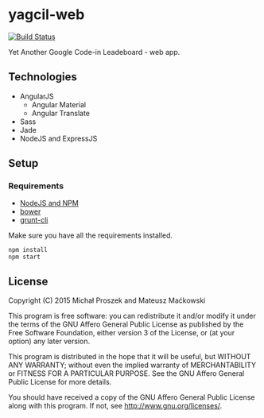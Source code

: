 # yagcil-web
[![Build Status](https://travis-ci.org/yagcil/yagcil-web.svg)](https://travis-ci.org/yagcil/yagcil-web)

Yet Another Google Code-in Leadeboard - web app.

## Technologies
* AngularJS
  * Angular Material
  * Angular Translate
* Sass
* Jade
* NodeJS and ExpressJS

## Setup
### Requirements
* [NodeJS and NPM](http://nodejs.org)
* [bower](http://bower.io)
* [grunt-cli](https://github.com/gruntjs/grunt-cli)

Make sure you have all the requirements installed.

```
npm install
npm start
```

## License
Copyright (C) 2015  Michał Proszek and Mateusz Maćkowski

This program is free software: you can redistribute it and/or modify
it under the terms of the GNU Affero General Public License as published by
the Free Software Foundation, either version 3 of the License, or
(at your option) any later version.

This program is distributed in the hope that it will be useful,
but WITHOUT ANY WARRANTY; without even the implied warranty of
MERCHANTABILITY or FITNESS FOR A PARTICULAR PURPOSE.  See the
GNU Affero General Public License for more details.

You should have received a copy of the GNU Affero General Public License
along with this program.  If not, see <http://www.gnu.org/licenses/>.
